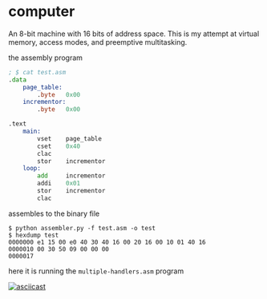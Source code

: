 # computer

An 8-bit machine with 16 bits of address space. This is my attempt 
at virtual memory, access modes, and preemptive multitasking.

the assembly program

```asm
; $ cat test.asm
.data
    page_table:
        .byte   0x00
    incrementor:
        .byte   0x00

.text
    main:
        vset    page_table
        cset    0x40
        clac
        stor    incrementor
    loop:
        add     incrementor
        addi    0x01
        stor    incrementor
        clac
```


assembles to the binary file
    
    $ python assembler.py -f test.asm -o test
    $ hexdump test
    0000000 e1 15 00 e0 40 30 40 16 00 20 16 00 10 01 40 16
    0000010 00 30 50 09 00 00 00                           
    0000017


here it is running the `multiple-handlers.asm` program

[![asciicast](https://asciinema.org/a/W5WMRRv75lQk24p1EoZhWXtDA.png)](https://asciinema.org/a/W5WMRRv75lQk24p1EoZhWXtDA)
